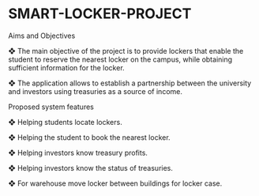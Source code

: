 # SMART-LOCKER-PROJECT   

Aims and Objectives

❖ The main objective of the project is to provide lockers that enable the student to reserve the nearest locker on the campus, while obtaining sufficient information for the locker.

❖ The application allows to establish a partnership between the university and investors using treasuries as a source of income.

Proposed system features

❖ Helping students locate lockers.

❖ Helping the student to book the nearest locker.

❖ Helping investors know treasury profits.

❖ Helping investors know the status of treasuries.

❖ For warehouse move locker between buildings for locker case.
